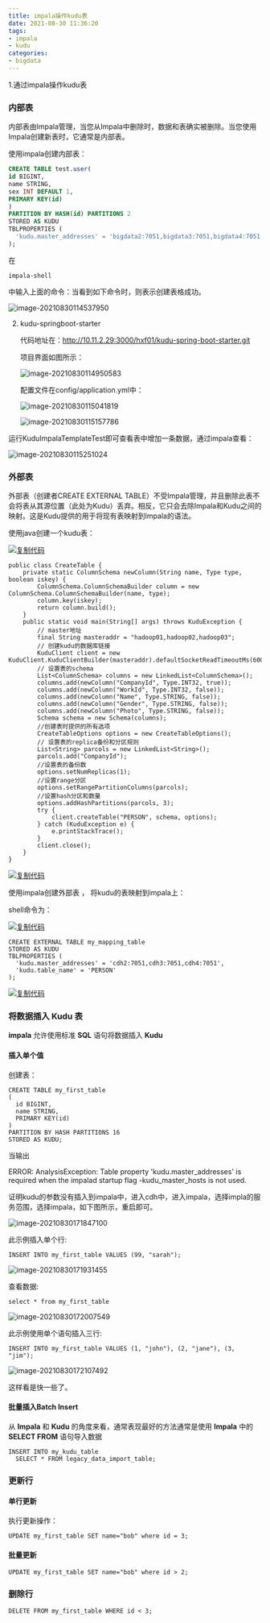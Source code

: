 ```yaml
---
title: impala操作kudu表
date: 2021-08-30 11:36:20
tags:
- impala
- kudu
categories: 
- bigdata
---
```


1.通过impala操作kudu表

<!--more-->

### 内部表

内部表由Impala管理，当您从Impala中删除时，数据和表确实被删除。当您使用Impala创建新表时，它通常是内部表。

使用impala创建内部表：

```sql
CREATE TABLE test.user(
id BIGINT,
name STRING,
sex INT DEFAULT 1,
PRIMARY KEY(id)
)
PARTITION BY HASH(id) PARTITIONS 2
STORED AS KUDU
TBLPROPERTIES (
  'kudu.master_addresses' = 'bigdata2:7051,bigdata3:7051,bigdata4:7051'
);
```

在

```
impala-shell
```

中输入上面的命令：当看到如下命令时，则表示创建表格成功。

![image-20210830114537950](https://gitee.com/hxf88/imgrepo/raw/master/img/image-20210830114537950.png)

2. kudu-springboot-starter

   代码地址在：http://10.11.2.29:3000/hxf01/kudu-spring-boot-starter.git

   项目界面如图所示：

   ![image-20210830114950583](https://gitee.com/hxf88/imgrepo/raw/master/img/image-20210830114950583.png)

   配置文件在config/application.yml中：

   ![image-20210830115041819](https://gitee.com/hxf88/imgrepo/raw/master/img/image-20210830115041819.png)

   ![image-20210830115157786](https://gitee.com/hxf88/imgrepo/raw/master/img/image-20210830115157786.png)

运行KuduImpalaTemplateTest即可查看表中增加一条数据，通过impala查看：

![image-20210830115251024](https://gitee.com/hxf88/imgrepo/raw/master/img/image-20210830115251024.png)



### 外部表

外部表（创建者CREATE EXTERNAL TABLE）不受Impala管理，并且删除此表不会将表从其源位置（此处为Kudu）丢弃。相反，它只会去除Impala和Kudu之间的映射。这是Kudu提供的用于将现有表映射到Impala的语法。

使用java创建一个kudu表：

[![复制代码](https://gitee.com/hxf88/imgrepo/raw/master/img/copycode.gif)](javascript:void(0);)

```
public class CreateTable {
    private static ColumnSchema newColumn(String name, Type type, boolean iskey) {
        ColumnSchema.ColumnSchemaBuilder column = new ColumnSchema.ColumnSchemaBuilder(name, type);
        column.key(iskey);
        return column.build();
    }
    public static void main(String[] args) throws KuduException {
        // master地址
        final String masteraddr = "hadoop01,hadoop02,hadoop03";
        // 创建kudu的数据库链接
        KuduClient client = new KuduClient.KuduClientBuilder(masteraddr).defaultSocketReadTimeoutMs(6000).build();
        // 设置表的schema
        List<ColumnSchema> columns = new LinkedList<ColumnSchema>();
        columns.add(newColumn("CompanyId", Type.INT32, true));
        columns.add(newColumn("WorkId", Type.INT32, false));
        columns.add(newColumn("Name", Type.STRING, false));
        columns.add(newColumn("Gender", Type.STRING, false));
        columns.add(newColumn("Photo", Type.STRING, false));
        Schema schema = new Schema(columns);
        //创建表时提供的所有选项
        CreateTableOptions options = new CreateTableOptions();
        // 设置表的replica备份和分区规则
        List<String> parcols = new LinkedList<String>();
        parcols.add("CompanyId");
        //设置表的备份数
        options.setNumReplicas(1);
        //设置range分区
        options.setRangePartitionColumns(parcols);
        //设置hash分区和数量
        options.addHashPartitions(parcols, 3);
        try {
            client.createTable("PERSON", schema, options);
        } catch (KuduException e) {
            e.printStackTrace();
        }
        client.close();
    }
}
```

[![复制代码](https://gitee.com/hxf88/imgrepo/raw/master/img/copycode.gif)](javascript:void(0);)

使用impala创建外部表 ， 将kudu的表映射到impala上：

shell命令为：

[![复制代码](https://gitee.com/hxf88/imgrepo/raw/master/img/copycode.gif)](javascript:void(0);)

```
CREATE EXTERNAL TABLE my_mapping_table
STORED AS KUDU
TBLPROPERTIES (
  'kudu.master_addresses' = 'cdh2:7051,cdh3:7051,cdh4:7051', 
  'kudu.table_name' = 'PERSON'
);
```

[![复制代码](https://gitee.com/hxf88/imgrepo/raw/master/img/copycode.gif)](javascript:void(0);)

### 将数据插入 Kudu 表

**impala** 允许使用标准 **SQL** 语句将数据插入 **Kudu**

 

#### 插入单个值

创建表：



```
CREATE TABLE my_first_table
(
  id BIGINT,
  name STRING,
  PRIMARY KEY(id)
)
PARTITION BY HASH PARTITIONS 16
STORED AS KUDU;
```

当输出

ERROR: AnalysisException: Table property 'kudu.master_addresses' is required when the impalad startup flag -kudu_master_hosts is not used.

证明kudu的参数没有插入到impala中，进入cdh中，进入impala，选择impla的服务范围，选择impala，如下图所示，重启即可。

![image-20210830171847100](https://gitee.com/hxf88/imgrepo/raw/master/img/image-20210830171847100.png)

此示例插入单个行:

```
INSERT INTO my_first_table VALUES (99, "sarah");
```

![image-20210830171931455](https://gitee.com/hxf88/imgrepo/raw/master/img/image-20210830171931455.png)

查看数据:

```
select * from my_first_table
```

![image-20210830172007549](https://gitee.com/hxf88/imgrepo/raw/master/img/image-20210830172007549.png)

此示例使用单个语句插入三行:

```
INSERT INTO my_first_table VALUES (1, "john"), (2, "jane"), (3, "jim");
```

![image-20210830172107492](https://gitee.com/hxf88/imgrepo/raw/master/img/image-20210830172107492.png)

这样看是快一些了。

#### 批量插入Batch Insert

从 **Impala** 和 **Kudu** 的角度来看，通常表现最好的方法通常是使用 **Impala** 中的 **SELECT FROM** 语句导入数据

 

```
INSERT INTO my_kudu_table
  SELECT * FROM legacy_data_import_table;
```

### 更新行

#### 单行更新

执行更新操作：

```
UPDATE my_first_table SET name="bob" where id = 3;
```

#### 批量更新

```
UPDATE my_first_table SET name="bob" where id > 2;
```

### 删除行

```
DELETE FROM my_first_table WHERE id < 3;
```

